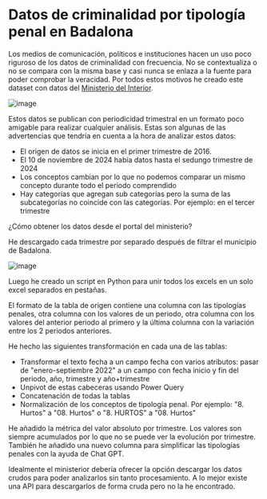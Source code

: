 # Datos de criminalidad por tipología penal en Badalona
Los medios de comunicación, políticos e instituciones hacen un uso poco riguroso de los datos de criminalidad con frecuencia. No se contextualiza o no se compara con la misma base y casi nunca se enlaza a la fuente para poder comprobar la veracidad. Por todos estos motivos he creado este dataset con datos del [Ministerio del Interior](https://estadisticasdecriminalidad.ses.mir.es/publico/portalestadistico/balances.html).

![image](https://github.com/user-attachments/assets/03700369-ca91-4e3c-bae0-d953987700f0)


Estos datos se publican con periodicidad trimestral en un formato poco amigable para realizar cualquier análisis. Estas son algunas de las advertencias que tendría en cuenta a la hora de analizar estos datos:
- El origen de datos se inicia en el primer trimestre de 2016.
- El 10 de noviembre de 2024 había datos hasta el sedungo trimestre de 2024
- Los conceptos cambian por lo que no podemos comparar un mismo concepto durante todo el periodo comprendido
- Hay categorías que agregan sub categorías pero la suma de las subcategorías no coincide con las categorías. Por ejemplo: en el tercer trimestre

¿Cómo obtener los datos desde el portal del ministerio?

He descargado cada trimestre por separado después de filtrar el municipio de Badalona.

![image](https://github.com/user-attachments/assets/0c5ac74a-07b6-474a-9ebe-85ed368ec5ff)


Luego he creado un script en Python para unir todos los excels en un solo excel separados en pestañas.

El formato de la tabla de origen contiene una columna con las tipologías penales, otra columna con los valores de un periodo, otra columna con los valores del anterior periodo al primero y la última columna con la variación entre los 2 periodos anteriores.

He hecho las siguientes transformación en cada una de las tablas:
- Transformar el texto fecha a un campo fecha con varios atributos: pasar de "enero-septiembre 2022" a un campo con fecha inicio y fin del periodo, año, trimestre y año+trimestre
- Unpivot de estas cabeceras usando Power Query
- Concatenación de todas la tablas
- Normalización de los conceptos de tipología penal. Por ejemplo: "8. Hurtos" a "08. Hurtos" o "8. HURTOS" a "08. Hurtos"

He añadido la métrica del valor absoluto por trimestre. Los valores son siempre acumulados por lo que no se puede ver la evolución por trimestre.
También he añadido una nuevo columna para simplificar las tipologías penales con la ayuda de Chat GPT.

Idealmente el ministerior debería ofrecer la opción descargar los datos crudos para poder analizarlos sin tanto procesamiento. A lo mejor existe una API para descargarlos de forma cruda pero no la he encontrado.


